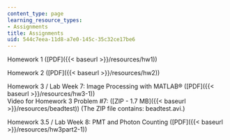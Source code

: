 ```yaml
---
content_type: page
learning_resource_types:
- Assignments
title: Assignments
uid: 544c7eea-11d8-a7e0-145c-35c32ce17be6
---
```


Homework 1 ([PDF]({{< baseurl >}}/resources/hw1))

Homework 2 ([PDF]({{< baseurl >}}/resources/hw2))

Homework 3 / Lab Week 7: Image Processing with MATLAB® ([PDF]({{< baseurl >}}/resources/hw3-1))  
Video for Homework 3 Problem #7: ([ZIP - 1.7 MB]({{< baseurl >}}/resources/beadtest)) (The ZIP file contains: beadtest.avi.)

Homework 3.5 / Lab Week 8: PMT and Photon Counting ([PDF]({{< baseurl >}}/resources/hw3part2-1))